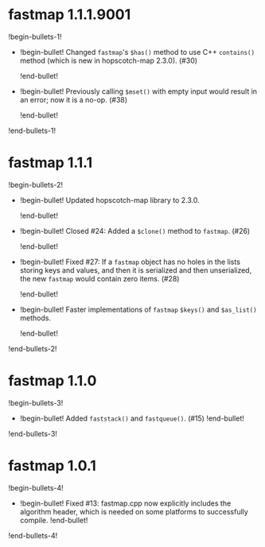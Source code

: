 # fastmap 1.1.1.9001

!begin-bullets-1!

-   !begin-bullet!
    Changed `fastmap`'s `$has()` method to use C++ `contains()` method
    (which is new in hopscotch-map 2.3.0). (#30)

    !end-bullet!
-   !begin-bullet!
    Previously calling `$mset()` with empty input would result in an
    error; now it is a no-op. (#38)

    !end-bullet!

!end-bullets-1!

# fastmap 1.1.1

!begin-bullets-2!

-   !begin-bullet!
    Updated hopscotch-map library to 2.3.0.

    !end-bullet!
-   !begin-bullet!
    Closed #24: Added a `$clone()` method to `fastmap`. (#26)

    !end-bullet!
-   !begin-bullet!
    Fixed #27: If a `fastmap` object has no holes in the lists storing
    keys and values, and then it is serialized and then unserialized,
    the new `fastmap` would contain zero items. (#28)

    !end-bullet!
-   !begin-bullet!
    Faster implementations of `fastmap` `$keys()` and `$as_list()`
    methods.

    !end-bullet!

!end-bullets-2!

# fastmap 1.1.0

!begin-bullets-3!

-   !begin-bullet!
    Added `faststack()` and `fastqueue()`. (#15)
    !end-bullet!

!end-bullets-3!

# fastmap 1.0.1

!begin-bullets-4!

-   !begin-bullet!
    Fixed #13: fastmap.cpp now explicitly includes the algorithm header,
    which is needed on some platforms to successfully compile.
    !end-bullet!

!end-bullets-4!

